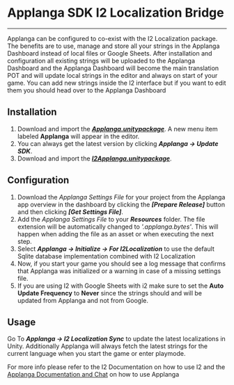 # Applanga SDK I2 Localization Bridge
***

Applanga can be configured to co-exist with the I2 Localization package.
The benefits are to use, manage and store all your strings in the Applanga Dashboard instead of local files or Google Sheets.
After installation and configuration all existing strings will be uploaded to the Applanga Dashboard and the Applanga Dashboard will become the main translation POT and will update local strings in the editor and always on start of your game.
You can add new strings inside the I2 interface but if you want to edit them you should head over to the Applanga Dashboard
## Installation
1.  Download and import the ***[Applanga.unitypackage](https://github.com/applanga/sdk-unity/raw/master/Applanga.unitypackage)***. A new menu item labeled **Applanga** will appear in the editor.
2.  You can always get the latest version by clicking ***Applanga -> Update SDK***.
3. Download and import the ***[I2Applanga.unitypackage](https://github.com/applanga/sdk-unity/raw/master/I2/I2Applanga.unityPackage)***.


## Configuration
1. Download the *Applanga Settings File* for your project from the Applanga app overview in the dashboard by clicking the ***[Prepare Release]*** button and then clicking ***[Get Settings File]***. 
2. Add the *Applanga Settings File* to your ***Resources*** folder. The file extension will be automatically changed to *'.applanga.bytes'*. This will happen when adding the file as an asset or when executing the next step.
3. Select ***Applanga -> Initialize -> For I2Localization*** to use the default Sqlite database implementation combined with I2 Localization 
4. Now, if you start your game you should see a log message that confirms that Applanga was initialized or a warning in case of a missing settings file.
5. If you are using I2 with Google Sheets with i2 make sure to set the **Auto Update Frequency** to **Never** since the strings should and will be updated from Applanga and not from Google.

## Usage

Go To ***Applanga -> I2 Localization Sync*** to update the latest localizations in Unity. Additionally Applanga will always fetch the latest strings for the current language when you start the game or enter playmode.

For more info please refer to the I2 Documentation on how to use I2 and the [Applanga Documentation and Chat](https://www.applanga.com/docs) on how to use Applanga